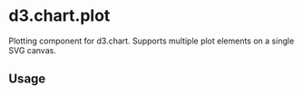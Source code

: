 # d3.chart.plot

Plotting component for d3.chart. Supports multiple plot elements
on a single SVG canvas.

## Usage